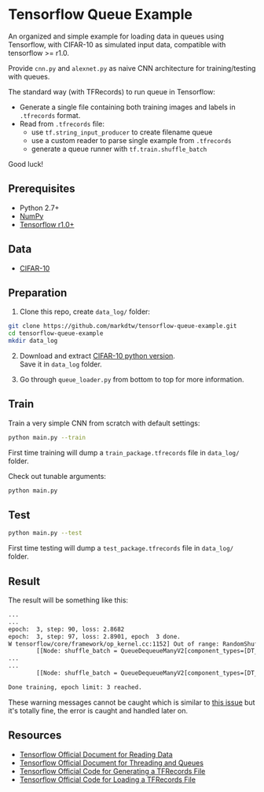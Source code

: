 # Tensorflow Queue Example
An organized and simple example for loading data in queues using Tensorflow, with CIFAR-10 as simulated input data, compatible with tensorflow >= r1.0.

Provide `cnn.py` and `alexnet.py` as naive CNN architecture for training/testing with queues.

The standard way (with TFRecords) to run queue in Tensorflow:
- Generate a single file containing both training images and labels in `.tfrecords` format.
- Read from `.tfrecords` file:
  - use `tf.string_input_producer` to create filename queue
  - use a custom reader to parse single example from `.tfrecords`
  - generate a queue runner with `tf.train.shuffle_batch`

Good luck!
## Prerequisites
- Python 2.7+
- [NumPy](http://www.numpy.org/)
- [Tensorflow r1.0+](https://www.tensorflow.org/install/)

## Data
- [CIFAR-10](https://www.cs.toronto.edu/~kriz/cifar.html)

## Preparation
1. Clone this repo, create `data_log/` folder:
```bash
git clone https://github.com/markdtw/tensorflow-queue-example.git
cd tensorflow-queue-example
mkdir data_log
```
2. Download and extract [CIFAR-10 python version](https://www.cs.toronto.edu/~kriz/cifar-10-python.tar.gz).  
   Save it in `data_log` folder.

3. Go through `queue_loader.py` from bottom to top for more information.


## Train
Train a very simple CNN from scratch with default settings:
```bash
python main.py --train
```
First time training will dump a `train_package.tfrecords` file in `data_log/` folder.

Check out tunable arguments:
```bash
python main.py
```

## Test
```bash
python main.py --test
```
First time testing will dump a `test_package.tfrecords` file in `data_log/` folder.

## Result
The result will be something like this:
```bash
...
...
epoch:  3, step: 90, loss: 2.8682
epoch:  3, step: 97, loss: 2.8901, epoch  3 done.
W tensorflow/core/framework/op_kernel.cc:1152] Out of range: RandomShuffleQueue '_2_shuffle_batch/random_shuffle_queue' is closed and has insufficient elements (requested XXX, current size XXX)
        [[Node: shuffle_batch = QueueDequeueManyV2[component_types=[DT_FLOAT, DT_INT32], timeout_ms=-1, _device="/job:localhost/replica:0/task:0/cpu:0"](shuffle_batch/random_shuffle_queue, shuffle_batch/n)]]
...
...
        [[Node: shuffle_batch = QueueDequeueManyV2[component_types=[DT_FLOAT, DT_INT32], timeout_ms=-1, _device="/job:localhost/replica:0/task:0/cpu:0"](shuffle_batch/random_shuffle_queue, shuffle_batch/n)]]

Done training, epoch limit: 3 reached.
```
These warning messages cannot be caught which is similar to [this issue](https://github.com/tensorflow/tensorflow/issues/8330) but it's totally fine, the error is caught and handled later on.

## Resources
- [Tensorflow Official Document for Reading Data](https://www.tensorflow.org/programmers_guide/reading_data)
- [Tensorflow Official Document for Threading and Queues](https://www.tensorflow.org/programmers_guide/threading_and_queues)
- [Tensorflow Official Code for Generating a TFRecords File](https://github.com/tensorflow/tensorflow/blob/r1.1/tensorflow/examples/how_tos/reading_data/convert_to_records.py)
- [Tensorflow Official Code for Loading a TFRecords File](https://github.com/tensorflow/tensorflow/blob/r1.1/tensorflow/examples/how_tos/reading_data/fully_connected_reader.py)

